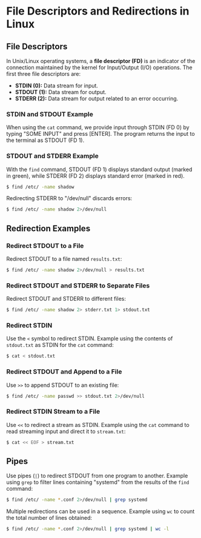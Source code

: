 # File Descriptors and Redirections in Linux

## File Descriptors

In Unix/Linux operating systems, a **file descriptor (FD)** is an indicator of the connection maintained by the kernel for Input/Output (I/O) operations. The first three file descriptors are:

- **STDIN (0):** Data stream for input.
- **STDOUT (1):** Data stream for output.
- **STDERR (2):** Data stream for output related to an error occurring.

### STDIN and STDOUT Example

When using the `cat` command, we provide input through STDIN (FD 0) by typing "SOME INPUT" and press [ENTER]. The program returns the input to the terminal as STDOUT (FD 1).

### STDOUT and STDERR Example

With the `find` command, STDOUT (FD 1) displays standard output (marked in green), while STDERR (FD 2) displays standard error (marked in red).

```bash
$ find /etc/ -name shadow
```

Redirecting STDERR to "/dev/null" discards errors:

```bash
$ find /etc/ -name shadow 2>/dev/null
```

## Redirection Examples

### Redirect STDOUT to a File

Redirect STDOUT to a file named `results.txt`:

```bash
$ find /etc/ -name shadow 2>/dev/null > results.txt
```

### Redirect STDOUT and STDERR to Separate Files

Redirect STDOUT and STDERR to different files:

```bash
$ find /etc/ -name shadow 2> stderr.txt 1> stdout.txt
```

### Redirect STDIN

Use the `<` symbol to redirect STDIN. Example using the contents of `stdout.txt` as STDIN for the `cat` command:

```bash
$ cat < stdout.txt
```

### Redirect STDOUT and Append to a File

Use `>>` to append STDOUT to an existing file:

```bash
$ find /etc/ -name passwd >> stdout.txt 2>/dev/null
```

### Redirect STDIN Stream to a File

Use `<<` to redirect a stream as STDIN. Example using the `cat` command to read streaming input and direct it to `stream.txt`:

```bash
$ cat << EOF > stream.txt
```

## Pipes

Use pipes (`|`) to redirect STDOUT from one program to another. Example using `grep` to filter lines containing "systemd" from the results of the `find` command:

```bash
$ find /etc/ -name *.conf 2>/dev/null | grep systemd
```

Multiple redirections can be used in a sequence. Example using `wc` to count the total number of lines obtained:

```bash
$ find /etc/ -name *.conf 2>/dev/null | grep systemd | wc -l
```
